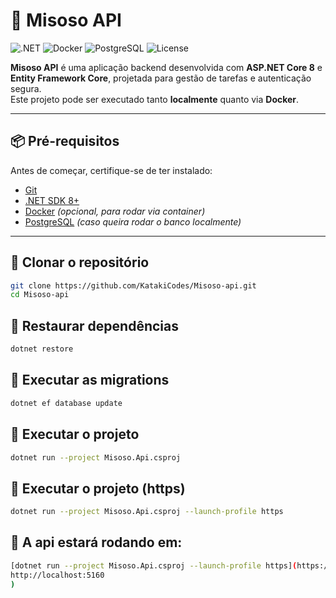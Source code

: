 # 🚀 Misoso API

![.NET](https://img.shields.io/badge/.NET%208-512BD4?style=for-the-badge&logo=dotnet&logoColor=white)
![Docker](https://img.shields.io/badge/Docker-2496ED?style=for-the-badge&logo=docker&logoColor=white)
![PostgreSQL](https://img.shields.io/badge/PostgreSQL-336791?style=for-the-badge&logo=postgresql&logoColor=white)
![License](https://img.shields.io/badge/License-MIT-green?style=for-the-badge)

**Misoso API** é uma aplicação backend desenvolvida com **ASP.NET Core 8** e **Entity Framework Core**, projetada para gestão de tarefas e autenticação segura.  
Este projeto pode ser executado tanto **localmente** quanto via **Docker**.

---

## 📦 Pré-requisitos

Antes de começar, certifique-se de ter instalado:

- [Git](https://git-scm.com/)
- [.NET SDK 8+](https://dotnet.microsoft.com/en-us/download)
- [Docker](https://www.docker.com/) *(opcional, para rodar via container)*
- [PostgreSQL](https://www.postgresql.org/) *(caso queira rodar o banco localmente)*

---

## 🔹 Clonar o repositório

```bash
git clone https://github.com/KatakiCodes/Misoso-api.git
cd Misoso-api
```
## 🔹 Restaurar dependências

```bash
dotnet restore
```

## 🔹 Executar as migrations

```bash
dotnet ef database update
```

## 🔹 Executar o projeto

```bash
dotnet run --project Misoso.Api.csproj
```

## 🔹 Executar o projeto (https)

```bash
dotnet run --project Misoso.Api.csproj --launch-profile https
```

## 🔹 A api estará rodando em:

```bash
[dotnet run --project Misoso.Api.csproj --launch-profile https](https://localhost:7247
http://localhost:5160
)
```
